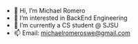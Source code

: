 - 👋 Hi, I’m Michael Romero
- 👀 I’m interested in BackEnd Engineering
- 🌱 I’m currently a CS student @ SJSU
- 📫 Email: michaelromeroswe@gmail.com

<!---
MichaelRomero99/MichaelRomero99 is a ✨ special ✨ repository because its `README.md` (this file) appears on your GitHub profile.
You can click the Preview link to take a look at your changes.
--->
